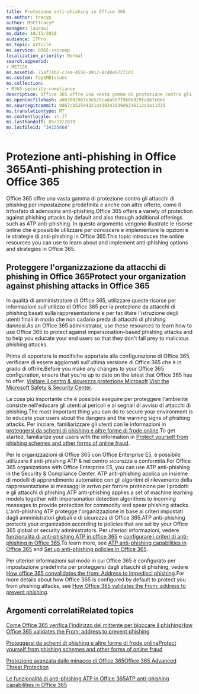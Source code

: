 ```yaml
---
title: Protezione anti-phishing in Office 365
ms.author: tracyp
author: MSFTTracyP
manager: laurawi
ms.date: 10/11/2018
audience: ITPro
ms.topic: article
ms.service: O365-seccomp
localization_priority: Normal
search.appverid:
- MET150
ms.assetid: 75af74b2-c7ea-4556-a912-8c48e07271d3
ms.custom: TopSMBIssues
ms.collection:
- M365-security-compliance
description: Office 365 offre una vasta gamma di protezione contro gli attacchi di phishing per impostazione predefinita e anche con altre offerte, come il trifosfato di adenosina anti-phishing. In questo argomento vengono illustrate le risorse online che è possibile utilizzare per conoscere e implementare le opzioni e le strategie di anti-phishing in Office 365.
ms.openlocfilehash: a002002967e3e529cada587f9b0bd29fa867e06e
ms.sourcegitcommit: 9d67cb52544321a430343d39eb336112c1a11d35
ms.translationtype: MT
ms.contentlocale: it-IT
ms.lasthandoff: 05/17/2019
ms.locfileid: "34155668"
---
```

# <a name="anti-phishing-protection-in-office-365"></a><span data-ttu-id="bac85-104">Protezione anti-phishing in Office 365</span><span class="sxs-lookup"><span data-stu-id="bac85-104">Anti-phishing protection in Office 365</span></span>

<span data-ttu-id="bac85-105">Office 365 offre una vasta gamma di protezione contro gli attacchi di phishing per impostazione predefinita e anche con altre offerte, come il trifosfato di adenosina anti-phishing.</span><span class="sxs-lookup"><span data-stu-id="bac85-105">Office 365 offers a variety of protection against phishing attacks by default and also through additional offerings such as ATP anti-phishing.</span></span> <span data-ttu-id="bac85-106">In questo argomento vengono illustrate le risorse online che è possibile utilizzare per conoscere e implementare le opzioni e le strategie di anti-phishing in Office 365.</span><span class="sxs-lookup"><span data-stu-id="bac85-106">This topic introduces the online resources you can use to learn about and implement anti-phishing options and strategies in Office 365.</span></span>
  
## <a name="protect-your-organization-against-phishing-attacks-in-office-365"></a><span data-ttu-id="bac85-107">Proteggere l'organizzazione da attacchi di phishing in Office 365</span><span class="sxs-lookup"><span data-stu-id="bac85-107">Protect your organization against phishing attacks in Office 365</span></span>

<span data-ttu-id="bac85-108">In qualità di amministratore di Office 365, utilizzare queste risorse per informazioni sull'utilizzo di Office 365 per la protezione da attacchi di phishing basati sulla rappresentazione e per facilitare l'istruzione degli utenti finali in modo che non cadano preda di attacchi di phishing dannosi.</span><span class="sxs-lookup"><span data-stu-id="bac85-108">As an Office 365 administrator, use these resources to learn how to use Office 365 to protect against impersonation-based phishing attacks and to help you educate your end users so that they don't fall prey to malicious phishing attacks.</span></span>
  
<span data-ttu-id="bac85-109">Prima di apportare le modifiche apportate alla configurazione di Office 365, verificare di essere aggiornati sull'ultima versione di Office 365 che è in grado di offrire.</span><span class="sxs-lookup"><span data-stu-id="bac85-109">Before you make any changes to your Office 365 configuration, ensure that you're up to date on the latest that Office 365 has to offer.</span></span> <span data-ttu-id="bac85-110">[Visitare il centro &amp; sicurezza protezione Microsoft](https://www.microsoft.com/security/default.aspx).</span><span class="sxs-lookup"><span data-stu-id="bac85-110">[Visit the Microsoft Safety &amp; Security Center](https://www.microsoft.com/security/default.aspx).</span></span>
  
<span data-ttu-id="bac85-111">La cosa più importante che è possibile eseguire per proteggere l'ambiente consiste nell'educare gli utenti ai pericoli e ai segnali di avviso di attacchi di phishing.</span><span class="sxs-lookup"><span data-stu-id="bac85-111">The most important thing you can do to secure your environment is to educate your users about the dangers and the warning signs of phishing attacks.</span></span> <span data-ttu-id="bac85-112">Per iniziare, familiarizzare gli utenti con le informazioni in [proteggersi da schemi di phishing e altre forme di frode online](https://support.office.com/article/f84750b4-2f2c-46c3-89f6-e65f7f8c3546).</span><span class="sxs-lookup"><span data-stu-id="bac85-112">To get started, familiarize your users with the information in [Protect yourself from phishing schemes and other forms of online fraud](https://support.office.com/article/f84750b4-2f2c-46c3-89f6-e65f7f8c3546).</span></span>
  
<span data-ttu-id="bac85-113">Per le organizzazioni di Office 365 con Office Enterprise E5, è possibile utilizzare il anti-phishing ATP &amp; nel centro sicurezza e conformità.</span><span class="sxs-lookup"><span data-stu-id="bac85-113">For Office 365 organizations with Office Enterprise E5, you can use ATP anti-phishing in the Security &amp; Compliance Center.</span></span> <span data-ttu-id="bac85-114">ATP anti-phishing applica un insieme di modelli di apprendimento automatico con gli algoritmi di rilevamento della rappresentazione ai messaggi in arrivo per fornire protezione per i prodotti e gli attacchi di phishing.</span><span class="sxs-lookup"><span data-stu-id="bac85-114">ATP anti-phishing applies a set of machine learning models together with impersonation detection algorithms to incoming messages to provide protection for commodity and spear phishing attacks.</span></span> <span data-ttu-id="bac85-115">L'anti-phishing ATP protegge l'organizzazione in base ai criteri impostati dagli amministratori globali o di sicurezza di Office 365.</span><span class="sxs-lookup"><span data-stu-id="bac85-115">ATP anti-phishing protects your organization according to policies that are set by your Office 365 global or security administrators.</span></span> <span data-ttu-id="bac85-116">Per ulteriori informazioni, vedere [funzionalità di anti-phishing ATP in office 365](atp-anti-phishing.md) e [configurare i criteri di anti-phishing in Office 365](set-up-anti-phishing-policies.md).</span><span class="sxs-lookup"><span data-stu-id="bac85-116">To learn more, see [ATP anti-phishing capabilities in Office 365](atp-anti-phishing.md) and [Set up anti-phishing policies in Office 365](set-up-anti-phishing-policies.md).</span></span>
  
<span data-ttu-id="bac85-117">Per ulteriori informazioni sul modo in cui Office 365 è configurato per impostazione predefinita per proteggersi dagli attacchi di phishing, vedere [How office 365 convalidates the from: Address to Impedisci phishing](how-office-365-validates-the-from-address.md).</span><span class="sxs-lookup"><span data-stu-id="bac85-117">For more details about how Office 365 is configured by default to protect you from phishing attacks, see [How Office 365 validates the From: address to prevent phishing](how-office-365-validates-the-from-address.md).</span></span>
  
## <a name="related-topics"></a><span data-ttu-id="bac85-118">Argomenti correlati</span><span class="sxs-lookup"><span data-stu-id="bac85-118">Related topics</span></span>

[<span data-ttu-id="bac85-119">Come Office 365 verifica l'indirizzo del mittente per bloccare il phishing</span><span class="sxs-lookup"><span data-stu-id="bac85-119">How Office 365 validates the From: address to prevent phishing</span></span>](how-office-365-validates-the-from-address.md)
  
[<span data-ttu-id="bac85-120">Proteggersi da schemi di phishing e altre forme di frode online</span><span class="sxs-lookup"><span data-stu-id="bac85-120">Protect yourself from phishing schemes and other forms of online fraud</span></span>](https://support.office.com/article/f84750b4-2f2c-46c3-89f6-e65f7f8c3546)
  
[<span data-ttu-id="bac85-121">Protezione avanzata dalle minacce di Office 365</span><span class="sxs-lookup"><span data-stu-id="bac85-121">Office 365 Advanced Threat Protection</span></span>](office-365-atp.md)
  
[<span data-ttu-id="bac85-122">Le funzionalità di anti-phishing ATP in Office 365</span><span class="sxs-lookup"><span data-stu-id="bac85-122">ATP anti-phishing capabilities in Office 365</span></span>](atp-anti-phishing.md)
  


